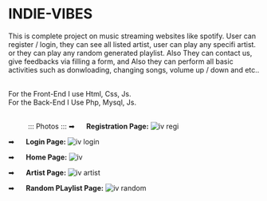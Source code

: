 # INDIE-VIBES
This is complete project on music streaming websites like spotify.
User can register / login, they can see all listed artist, user can play any specifi artist. or they can play any random generated playlist.
Also They can contact us, give feedbacks via filling a form, and 
Also they can perform all basic activities such as donwloading, changing songs, volume up / down and etc..<br><br>

For the Front-End I use Html, Css, Js.<br>
For the Back-End I Use Php, Mysql, Js.<br><br>

&nbsp;&nbsp;&nbsp;&nbsp;&nbsp;&nbsp;&nbsp;&nbsp;&nbsp;&nbsp;::: Photos ::: 
➡&nbsp;&nbsp;&nbsp;&nbsp;&nbsp;  **Registration Page:**
![iv regi](https://github.com/Sheth007/INDIE-VIBES/assets/113230518/47f951db-6272-4a05-94c2-58687b38c3bd)

➡&nbsp;&nbsp;&nbsp;&nbsp;&nbsp;  **Login Page:**
![iv login](https://github.com/Sheth007/INDIE-VIBES/assets/113230518/c93ba9ff-d91b-44d6-a8ec-6951dfca027c)

➡&nbsp;&nbsp;&nbsp;&nbsp;&nbsp;  **Home Page:**
![iv](https://github.com/Sheth007/INDIE-VIBES/assets/113230518/8241db91-a3ca-4d28-b2cf-86a1663e7db9)

➡&nbsp;&nbsp;&nbsp;&nbsp;&nbsp;  **Artist Page:**
![iv artist](https://github.com/Sheth007/INDIE-VIBES/assets/113230518/4a3614cb-fd25-46e2-9f4d-21eab744a03c)

➡&nbsp;&nbsp;&nbsp;&nbsp;&nbsp;  **Random PLaylist Page:**
![iv random](https://github.com/Sheth007/INDIE-VIBES/assets/113230518/b093d81e-1a49-4103-a278-0579b6a760f6)
